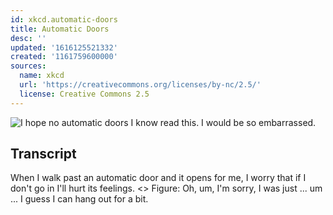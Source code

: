 ```yaml
---
id: xkcd.automatic-doors
title: Automatic Doors
desc: ''
updated: '1616125521332'
created: '1161759600000'
sources:
  name: xkcd
  url: 'https://creativecommons.org/licenses/by-nc/2.5/'
  license: Creative Commons 2.5
---
```

![I hope no automatic doors I know read this.  I would be so embarrassed.](https://imgs.xkcd.com/comics/automatic_doors.png)

## Transcript
When I walk past an automatic door and it opens for me, I worry that if I don't go in I'll hurt its feelings.
<<whirrrr>>
Figure: Oh, um, I'm sorry, I was just ... um ... I guess I can hang out for a bit.
